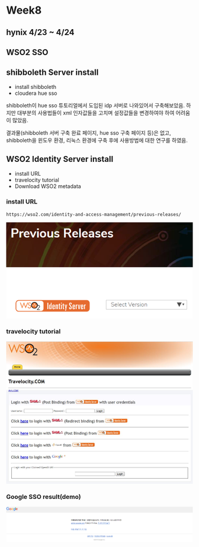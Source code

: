 # Week8

## hynix 4/23 ~ 4/24

## WSO2 SSO

## shibboleth Server install
* install shibboleth
* cloudera hue sso

shibboleth이 hue sso 튜토리얼에서 도입된 idp 서버로 나와있어서 구축해보았음. 하지만 대부분의 사용법들이 xml 인자값들을 고치며 설정값들을 변경하여야 하여 어려움이 많았음.

결과물(shibboleth 서버 구축 완료 페이지, hue sso 구축 페이지 등)은 없고, shibboleth을 윈도우 환경, 리눅스 환경에 구축 후에 사용방법에 대한 연구를 하였음.

## WSO2 Identity Server install
* install URL
* travelocity tutorial
* Download WSO2 metadata

### install URL
```
https://wso2.com/identity-and-access-management/previous-releases/
```
![](2019-05-03-10-22-30.png)

### travelocity tutorial
![](2019-05-03-10-24-35.png)

### Google SSO result(demo)
![](2019-04-25-17-55-48.png)